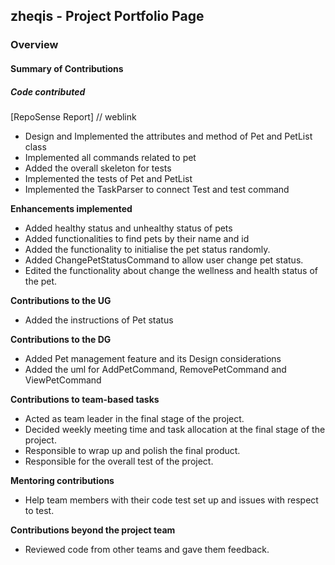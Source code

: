 ## zheqis - Project Portfolio Page

### Overview


#### Summary of Contributions

##### **Code contributed**

[RepoSense Report] // weblink

- Design and Implemented the attributes and method of Pet and PetList class
- Implemented all commands related to pet
- Added the overall skeleton for tests
- Implemented the tests of Pet and PetList
- Implemented the TaskParser to connect Test and test command

**Enhancements implemented**

- Added healthy status and unhealthy status of pets 
- Added functionalities to find pets by their name and id
- Added the functionality to initialise the pet status randomly.
- Added ChangePetStatusCommand to allow user change pet status.
- Edited the functionality about change the wellness and health status of the pet.

**Contributions to the UG**

- Added the instructions of Pet status

**Contributions to the DG**

- Added Pet management feature and its Design considerations
- Added the uml for AddPetCommand, RemovePetCommand and ViewPetCommand

**Contributions to team-based tasks**

- Acted as team leader in the final stage of the project.
- Decided weekly meeting time and task allocation at the final stage of the project.
- Responsible to wrap up and polish the final product.
- Responsible for the overall test of the project.

**Mentoring contributions**

- Help team members with their code test set up and issues with respect to test.

**Contributions beyond the project team**

- Reviewed code from other teams and gave them feedback.
